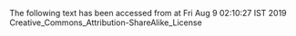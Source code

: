 The following text has been accessed from at Fri Aug 9 02:10:27 IST 2019
Creative_Commons_Attribution-ShareAlike_License
